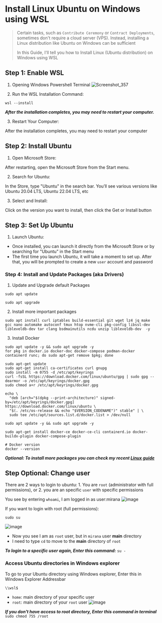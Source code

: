 # Install Linux Ubuntu on Windows using WSL

> Certain tasks, such as `Contribute Ceremony` or `Contract Deployments`, sometimes don't require a cloud server (VPS). Instead, installing a Linux distribution like Ubuntu on Windows can be sufficient
>
> In this Guide, I'll tell you how to Install Linux (Ubuntu distribution) on Windows using WSL

## Step 1: Enable WSL

1. Opening Windows Powershell Terminal
![Screenshot_357](https://github.com/user-attachments/assets/42e29c7f-9021-433c-87c4-2f76189b1322)

2. Run the WSL Installation Command:
```
wsl --install
```
***After the installation completes, you may need to restart your computer.***

3. Restart Your Computer:
  
After the installation completes, you may need to restart your computer

## Step 2: Install Ubuntu

1. Open Microsoft Store:

After restarting, open the Microsoft Store from the Start menu.

2. Search for Ubuntu:

In the Store, type "Ubuntu" in the search bar. You’ll see various versions like Ubuntu 20.04 LTS, Ubuntu 22.04 LTS, etc

3. Select and Install:

Click on the version you want to install, then click the Get or Install button

## Step 3: Set Up Ubuntu
1. Launch Ubuntu:

* Once installed, you can launch it directly from the Microsoft Store or by searching for "Ubuntu" in the Start menu
* The first time you launch Ubuntu, it will take a moment to set up. After that, you will be prompted to create a new `user` account and password

### Step 4: Install and Update Packages (aka Drivers)
1. Update and Upgrade default Packages
```
sudo apt update

sudo apt upgrade
```

2. Install more important packages
```
sudo apt install curl iptables build-essential git wget lz4 jq make gcc nano automake autoconf tmux htop nvme-cli pkg-config libssl-dev libleveldb-dev tar clang bsdmainutils ncdu unzip libleveldb-dev  -y
```

3. Install Docker
```docker
sudo apt update -y && sudo apt upgrade -y
for pkg in docker.io docker-doc docker-compose podman-docker containerd runc; do sudo apt-get remove $pkg; done

sudo apt-get update
sudo apt-get install ca-certificates curl gnupg
sudo install -m 0755 -d /etc/apt/keyrings
curl -fsSL https://download.docker.com/linux/ubuntu/gpg | sudo gpg --dearmor -o /etc/apt/keyrings/docker.gpg
sudo chmod a+r /etc/apt/keyrings/docker.gpg

echo \
  "deb [arch="$(dpkg --print-architecture)" signed-by=/etc/apt/keyrings/docker.gpg] https://download.docker.com/linux/ubuntu \
  "$(. /etc/os-release && echo "$VERSION_CODENAME")" stable" | \
  sudo tee /etc/apt/sources.list.d/docker.list > /dev/null

sudo apt update -y && sudo apt upgrade -y

sudo apt-get install docker-ce docker-ce-cli containerd.io docker-buildx-plugin docker-compose-plugin

# Docker version
docker --version
```
***Optional: To install more packages you can check my recent [Linux guide](https://github.com/0xmoei/Linux_Node_Guide/blob/main/linux-config.md)***

## Step Optional: Change user
There are 2 ways to login to ubuntu: 1. You are `root` (administrator with full permissions), or 2. you are an specific `user` with specific permissions

You see by entering `whoami`, I am logged in as user:mirana
![image](https://github.com/user-attachments/assets/f91fd950-9752-430e-90e1-a7759121d928)


If you want to login with root (full permissions):
```
sudo su
```
![image](https://github.com/user-attachments/assets/2fc310f7-c507-41ac-b116-69ca7d3aa677)


* Now you see I am as `root` user, but in `mirana` user **main** directory
* I need to type `cd` to move to the **main** directory of `root`

***To login to a specific user again, Enter this command:*** `su -`

### Access Ubuntu directories in Windows explorer
To go to your Ubuntu directory using Windows explorer, Enter this in Windows Explorer Addressbar
```
\\wsl$
```

* `home`: main directory of your specific user
* `root`: main directory of your `root` user
![image](https://github.com/user-attachments/assets/87f1fef0-ec1d-4de5-a40e-89a990600c4e)


***If you don't have access to root directory,  Enter this command in terminal*** `sudo chmod 755 /root`






